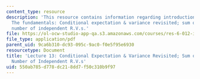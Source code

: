 ```yaml
---
content_type: resource
description: 'This resource contains information regarding introduction to probability:
  The fundamentals: Conditional expectation & variance revisited; sum of a random
  number of independent R.V.s.'
file: https://ol-ocw-studio-app-qa.s3.amazonaws.com/courses/res-6-012-introduction-to-probability-spring-2018/550ab785d778dc218dd7f50c310b9f97_MITRES_6_012S18_L13.pdf
file_type: application/pdf
parent_uid: 9ca6b310-dc93-095c-9ac0-f0e5f95e6930
resourcetype: Document
title: 'Lecture 13: Conditional Expectation & Variance Revisited; Sum of a Random
  Number of Independent R.V.s'
uid: 550ab785-d778-dc21-8dd7-f50c310b9f97
---
```

